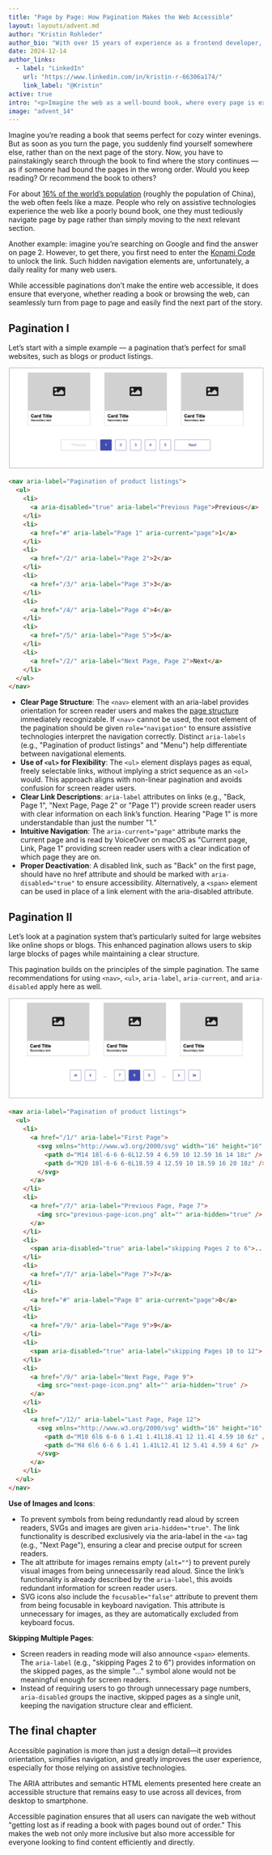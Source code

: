 ```yaml
---
title: "Page by Page: How Pagination Makes the Web Accessible"
layout: layouts/advent.md
author: "Kristin Rohleder"
author_bio: "With over 15 years of experience as a frontend developer, Kristin brings extensive expertise in designing accessible web applications. She holds a Bachelor of Science in Media Informatics from the University of Applied Sciences Bremen and works in interdisciplinary teams within agile project environments. For more than 5 years, she has been advising colleagues and clients on accessibility—from integration into complex online stores to the implementation and testing of accessible websites."
date: 2024-12-14
author_links:
  - label: "LinkedIn"
    url: "https://www.linkedin.com/in/kristin-r-66306a174/"
    link_label: "@Kristin"
active: true
intro: "<p>Imagine the web as a well-bound book, where every page is exactly where you expect it to be—accessible pagination makes that possible. Discover how thoughtful page navigation can open the web to everyone and transform the user experience into a seamless journey.</p>"
image: "advent_14"
---
```


Imagine you’re reading a book that seems perfect for cozy winter evenings. But as soon as you turn the page, you suddenly find yourself somewhere else, rather than on the next page of the story. Now, you have to painstakingly search through the book to find where the story continues — as if someone had bound the pages in the wrong order.
Would you keep reading? Or recommend the book to others?

For about [16% of the world’s population](https://www.who.int/news-room/fact-sheets/detail/disability-and-health#:~:text=Key%20facts,1%20in%206%20of%20us.) (roughly the population of China), the web often feels like a maze. People who rely on assistive technologies experience the web like a poorly bound book, one they must tediously navigate page by page rather than simply moving to the next relevant section.

Another example: imagine you’re searching on Google and find the answer on page 2. However, to get there, you first need to enter the [Konami Code](https://de.wikipedia.org/wiki/Konami-Code) to unlock the link. Such hidden navigation elements are, unfortunately, a daily reality for many web users.
<!-- MM: What exactly do you mean by "hidden navigation". Can you give me an example? -->

While accessible paginations don’t make the entire web accessible, it does ensure that everyone, whether reading a book or browsing the web, can seamlessly turn from page to page and easily find the next part of the story.

## Pagination I

Let’s start with a simple example — a pagination that’s perfect for small websites, such as blogs or product listings.

![image](paginationI.jpg)

```html
<nav aria-label="Pagination of product listings">
  <ul>
    <li>
      <a aria-disabled="true" aria-label="Previous Page">Previous</a>
    </li>
    <li>
      <a href="#" aria-label="Page 1" aria-current="page">1</a>
    </li>
    <li>
      <a href="/2/" aria-label="Page 2">2</a>
    </li>
    <li>
      <a href="/3/" aria-label="Page 3">3</a>
    </li>
    <li>
      <a href="/4/" aria-label="Page 4">4</a>
    </li>
    <li>
      <a href="/5/" aria-label="Page 5">5</a>
    </li>
    <li>
      <a href="/2/" aria-label="Next Page, Page 2">Next</a>
    </li>
  </ul>
</nav>
```

* **Clear Page Structure**: The `<nav>` element with an aria-label provides orientation for screen reader users and makes the [page structure](https://www.htmhell.dev/tips/landmarks/) immediately recognizable. If `<nav>` cannot be used, the root element of the pagination should be given `role="navigation"` to ensure assistive technologies interpret the navigation correctly. Distinct `aria-labels` (e.g., "Pagination of product listings" and "Menu") help differentiate between navigational elements.
* **Use of `<ul>` for Flexibility**: The `<ul>` element displays pages as equal, freely selectable links, without implying a strict sequence as an `<ol>` would. This approach aligns with non-linear pagination and avoids confusion for screen reader users.
* **Clear Link Descriptions**: `aria-label` attributes on links (e.g., "Back, Page 1", "Next Page, Page 2" or "Page 1") provide screen reader users with clear information on each link’s function. Hearing "Page 1" is more understandable than just the number "1."
* **Intuitive Navigation**: The `aria-current="page"` attribute marks the current page and is read by VoiceOver on macOS as "Current page, Link, Page 1" providing screen reader users with a clear indication of which page they are on.
* **Proper Deactivation**: A disabled link, such as "Back" on the first page, should have no href attribute and should be marked with `aria-disabled="true"` to ensure accessibility. Alternatively, a `<span>` element can be used in place of a link element with the aria-disabled attribute.

## Pagination II

Let’s look at a pagination system that’s particularly suited for large websites like online shops or blogs. This enhanced pagination allows users to skip large blocks of pages while maintaining a clear structure.

This pagination builds on the principles of the simple pagination. The same recommendations for using `<nav>`, `<ul>`, `aria-label`, `aria-current`, and `aria-disabled` apply here as well.

![image](paginationII.jpg)

```html
<nav aria-label="Pagination of product listings">
  <ul>
    <li>
      <a href="/1/" aria-label="First Page">
        <svg xmlns="http://www.w3.org/2000/svg" width="16" height="16" aria-hidden="true" focusable="false" viewBox="0 0 24 24">
          <path d="M14 18l-6-6 6-6L12.59 4 6.59 10 12.59 16 14 18z" />
          <path d="M20 18l-6-6 6-6L18.59 4 12.59 10 18.59 16 20 18z" />
        </svg>
      </a>
    </li>
    <li>
      <a href="/7/" aria-label="Previous Page, Page 7">
        <img src="previous-page-icon.png" alt="" aria-hidden="true" />
      </a>
    </li>
    <li>
      <span aria-disabled="true" aria-label="skipping Pages 2 to 6">...</span>
    </li>
    <li>
      <a href="/7/" aria-label="Page 7">7</a>
    </li>
    <li>
      <a href="#" aria-label="Page 8" aria-current="page">8</a>
    </li>
    <li>
      <a href="/9/" aria-label="Page 9">9</a>
    </li>
    <li>
      <span aria-disabled="true" aria-label="skipping Pages 10 to 12">...</span>
    </li>
    <li>
      <a href="/9/" aria-label="Next Page, Page 9">
        <img src="next-page-icon.png" alt="" aria-hidden="true" />
      </a>
    </li>
    <li>
      <a href="/12/" aria-label="Last Page, Page 12">
        <svg xmlns="http://www.w3.org/2000/svg" width="16" height="16" aria-hidden="true" focusable="false" viewBox="0 0 24 24">
          <path d="M10 6l6 6-6 6 1.41 1.41L18.41 12 11.41 4.59 10 6z" />
          <path d="M4 6l6 6-6 6 1.41 1.41L12.41 12 5.41 4.59 4 6z" />
        </svg>
      </a>
    </li>
  </ul>
</nav>
```

**Use of Images and Icons**:

* To prevent symbols from being redundantly read aloud by screen readers, SVGs and images are given `aria-hidden="true"`. The link functionality is described exclusively via the aria-label in the `<a>` tag (e.g., "Next Page"), ensuring a clear and precise output for screen readers.
* The alt attribute for images remains empty (`alt=""`) to prevent purely visual images from being unnecessarily read aloud. Since the link’s functionality is already described by the `aria-label`, this avoids redundant information for screen reader users.
* SVG icons also include the `focusable="false"` attribute to prevent them from being focusable in keyboard navigation. This attribute is unnecessary for images, as they are automatically excluded from keyboard focus.

**Skipping Multiple Pages**:

* Screen readers in reading mode will also announce `<span>` elements. The `aria-label` (e.g., "skipping Pages 2 to 6") provides information on the skipped pages, as the simple "…" symbol alone would not be meaningful enough for screen readers.
* Instead of requiring users to go through unnecessary page numbers, `aria-disabled` groups the inactive, skipped pages as a single unit, keeping the navigation structure clear and efficient.

## The final chapter

Accessible pagination is more than just a design detail—it provides orientation, simplifies navigation, and greatly improves the user experience, especially for those relying on assistive technologies.

The ARIA attributes and semantic HTML elements presented here create an accessible structure that remains easy to use across all devices, from desktop to smartphone.

Accessible pagination ensures that all users can navigate the web without "getting lost as if reading a book with pages bound out of order."  This makes the web not only more inclusive but also more accessible for everyone looking to find content efficiently and directly.

